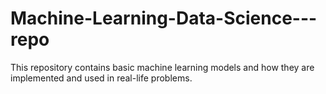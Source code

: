 # Machine-Learning-Data-Science---repo
This repository contains basic machine learning models and how they are implemented and used in real-life problems.
